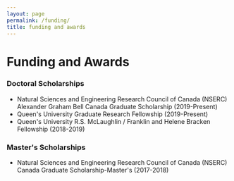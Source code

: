 ```yaml
---
layout: page
permalink: /funding/
title: funding and awards
---
```


# Funding and Awards

### Doctoral Scholarships
- Natural Sciences and Engineering Research Council of Canada (NSERC) Alexander Graham Bell Canada Graduate Scholarship (2019-Present)
- Queen's University Graduate Research Fellowship (2019-Present)
- Queen's University R.S. McLaughlin / Franklin and Helene Bracken Fellowship (2018-2019)

### Master's Scholarships
- Natural Sciences and Engineering Research Council of Canada (NSERC) Canada Graduate Scholarship-Master's (2017-2018)

